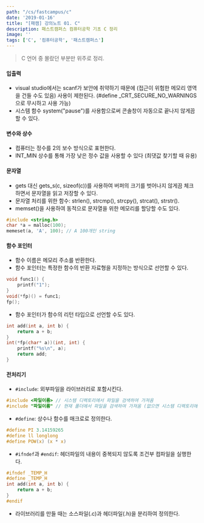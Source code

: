 ```yaml
---
path: "/cs/fastcampus/c"
date: '2019-01-16'
title: "[패캠] 강의노트 01. C"
description: 패스트캠퍼스 컴퓨터공학 기초 C 정리
image: ''
tags: ['C', '컴퓨터공학', '패스트캠퍼스']
---
```

> C 언어 중 몰랐던 부분만 위주로 정리.

#### 입출력
- visual studio에서는 scanf가 보안에 취약하기 때문에 (접근이 위험한 메모리 영역을 건들 수도 있음) 사용이 제한된다. (#define _CRT_SECURE_NO_WARNINGS으로 무시하고 사용 가능)
- 시스템 함수 system("pause")를 사용함으로써 콘솔창이 자동으로 끝나지 않게끔 할 수 있다.

#### 변수와 상수
- 컴퓨터는 정수를 2의 보수 방식으로 표현한다.
- INT_MIN 상수를 통해 가장 낮은 정수 값을 사용할 수 있다 (최댓값 찾기할 때 유용)

#### 문자열
- gets 대신 gets_s(c, sizeof(c))를 사용하여 버퍼의 크기를 벗어나지 않게끔 체크하면서 문자열을 읽고 저장할 수 있다.
- 문자열 처리를 위한 함수: strlen(), strcmp(), strcpy(), strcat(), strstr().
- memset()을 사용하여 동적으로 문자열을 위한 메모리를 할당할 수도 있다.
```c
#include <string.h>
char *a = malloc(100);
memeset(a, 'A', 100); // A 100개인 string
```

#### 함수 포인터
- 함수 이름은 메모리 주소를 반환한다.
- 함수 포인터는 특정한 함수의 반환 자료형을 지정하는 방식으로 선언할 수 있다.
```c
void func1() { 
    printf("1");
}
void(*fp)() = func1;
fp();
```
- 함수 포인터가 함수의 리턴 타입으로 선언할 수도 있다.
```c
int add(int a, int b) {
    return a + b;
}
int(*fp(char* a))(int, int) {
    printf("%s\n", a);
    return add;
}
```

#### 전처리기
- `#include`: 외부파일을 라이브러리로 포함시킨다.
```c
#include <파일이름> // 시스템 디렉토리에서 파일을 검색하여 가져옴
#include "파일이름" // 현재 폴더에서 파일을 검색하여 가져옴 (없으면 시스템 디렉토리에서 검색)
```
- `#define`: 상수나 함수를 매크로로 정의한다.
```c
#define PI 3.14159265
#define ll longlong
#define POW(x) (x * x)
```
- `#ifndef`과 `#endif`: 헤더파일의 내용이 중복되지 않도록 조건부 컴파일을 실행한다.
```c
#ifndef _TEMP_H
#define _TEMP_H
int add(int a, int b) {
    return a + b;
}
#endif
```
- 라이브러리를 만들 때는 소스파일(.c)과 헤더파일(.h)을 분리하여 정의한다.